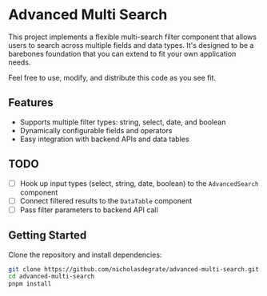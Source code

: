 # Advanced Multi Search

This project implements a flexible multi-search filter component that allows users to search across multiple fields and data types. It's designed to be a barebones foundation that you can extend to fit your own application needs.

Feel free to use, modify, and distribute this code as you see fit.

## Features

- Supports multiple filter types: string, select, date, and boolean  
- Dynamically configurable fields and operators  
- Easy integration with backend APIs and data tables

## TODO

- [ ] Hook up input types (select, string, date, boolean) to the `AdvancedSearch` component  
- [ ] Connect filtered results to the `DataTable` component  
- [ ] Pass filter parameters to backend API call  

## Getting Started

Clone the repository and install dependencies:

```bash
git clone https://github.com/nicholasdegrate/advanced-multi-search.git
cd advanced-multi-search
pnpm install
